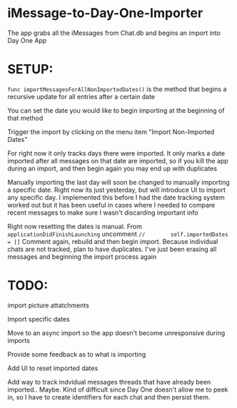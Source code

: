 # iMessage-to-Day-One-Importer

The app grabs all the iMessages from Chat.db and begins an import into Day One App

# SETUP:

`func importMessagesForAllNonImportedDates()` is the method that begins a recursive update for all entries after a certain date

You can set the date you would like to begin importing at the beginning of that method

Trigger the import by clicking on the menu item "Import Non-Imported Dates"

For right now it only tracks days there were imported. It only marks a date imported after all messages on that date are imported, so if you kill the app during an import, and then begin again you may end up with duplicates

Manually importing the last day will soon be changed to manually importing a specific date. Right now its just yesterday, but will introduce UI to import any specific day. I implemented this before I had the date tracking system worked out but it has been useful in cases where I needed to compare recent messages to make sure I wasn't discarding important info

Right now resetting the dates is manual. From `applicationDidFinishLaunching` uncomment `//        self.importedDates = []`
Comment again, rebuild and then begin import. Because individual chats are not tracked, plan to have duplicates. I've just been erasing all messages and beginning the import process again 

# TODO:
import picture attatchments

Import specific dates

Move to an async import so the app doesn't become unresponsive during imports

Provide some feedback as to what is importing

Add UI to reset imported dates

Add way to track indvidual messages threads that have already been imported.. Maybe. Kind of difficult since Day One 
doesn't allow me to peek in, so I have to create identifiers for each chat and then persist them. 
